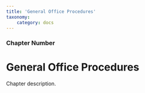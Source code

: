 ```yaml
---
title: 'General Office Procedures'
taxonomy:
    category: docs
---
```


### Chapter Number

# General Office Procedures

Chapter description.